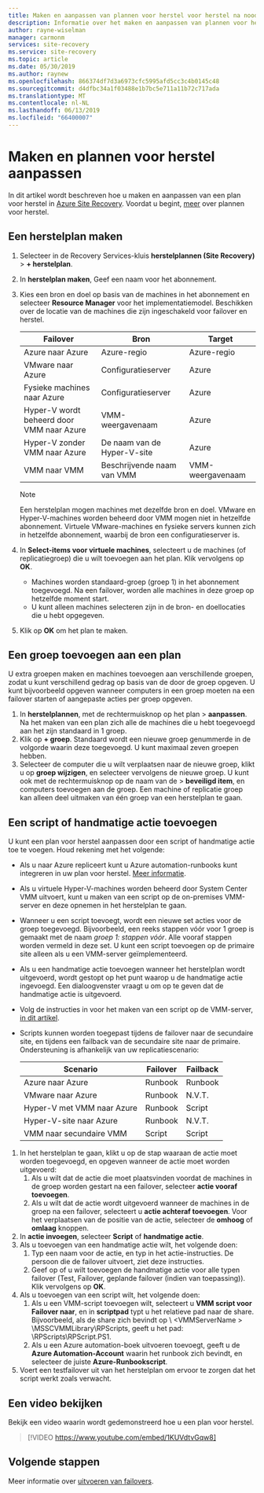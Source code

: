 ```yaml
---
title: Maken en aanpassen van plannen voor herstel voor herstel na noodgevallen met Azure Site Recovery | Microsoft Docs
description: Informatie over het maken en aanpassen van plannen voor herstel voor herstel na noodgevallen met behulp van de Azure Site Recovery-service.
author: rayne-wiselman
manager: carmonm
services: site-recovery
ms.service: site-recovery
ms.topic: article
ms.date: 05/30/2019
ms.author: raynew
ms.openlocfilehash: 866374df7d3a6973cfc5995afd5cc3c4b0145c48
ms.sourcegitcommit: d4dfbc34a1f03488e1b7bc5e711a11b72c717ada
ms.translationtype: MT
ms.contentlocale: nl-NL
ms.lasthandoff: 06/13/2019
ms.locfileid: "66400007"
---
```

# <a name="create-and-customize-recovery-plans"></a>Maken en plannen voor herstel aanpassen

In dit artikel wordt beschreven hoe u maken en aanpassen van een plan voor herstel in [Azure Site Recovery](site-recovery-overview.md). Voordat u begint, [meer](recovery-plan-overview.md) over plannen voor herstel.

## <a name="create-a-recovery-plan"></a>Een herstelplan maken

1. Selecteer in de Recovery Services-kluis **herstelplannen (Site Recovery)**  >  **+ herstelplan**.
2. In **herstelplan maken**, Geef een naam voor het abonnement.
3. Kies een bron en doel op basis van de machines in het abonnement en selecteer **Resource Manager** voor het implementatiemodel. Beschikken over de locatie van de machines die zijn ingeschakeld voor failover en herstel. 

   **Failover** | **Bron** | **Target** 
   --- | --- | ---
   Azure naar Azure | Azure-regio |Azure-regio
   VMware naar Azure | Configuratieserver | Azure
   Fysieke machines naar Azure | Configuratieserver | Azure   
   Hyper-V wordt beheerd door VMM naar Azure  | VMM-weergavenaam | Azure
   Hyper-V zonder VMM naar Azure | De naam van de Hyper-V-site | Azure
   VMM naar VMM |Beschrijvende naam van VMM | VMM-weergavenaam 

   > [!NOTE]
   > Een herstelplan mogen machines met dezelfde bron en doel. VMware en Hyper-V-machines worden beheerd door VMM mogen niet in hetzelfde abonnement. Virtuele VMware-machines en fysieke servers kunnen zich in hetzelfde abonnement, waarbij de bron een configuratieserver is.

2. In **Select-items voor virtuele machines**, selecteert u de machines (of replicatiegroep) die u wilt toevoegen aan het plan. Klik vervolgens op **OK**.
    - Machines worden standaard-groep (groep 1) in het abonnement toegevoegd. Na een failover, worden alle machines in deze groep op hetzelfde moment start.
    - U kunt alleen machines selecteren zijn in de bron- en doellocaties die u hebt opgegeven. 
1. Klik op **OK** om het plan te maken.

## <a name="add-a-group-to-a-plan"></a>Een groep toevoegen aan een plan

U extra groepen maken en machines toevoegen aan verschillende groepen, zodat u kunt verschillend gedrag op basis van de door de groep opgeven. U kunt bijvoorbeeld opgeven wanneer computers in een groep moeten na een failover starten of aangepaste acties per groep opgeven.

1. In **herstelplannen**, met de rechtermuisknop op het plan > **aanpassen**. Na het maken van een plan zich alle de machines die u hebt toegevoegd aan het zijn standaard in 1 groep.
2. Klik op **+ groep**. Standaard wordt een nieuwe groep genummerde in de volgorde waarin deze toegevoegd. U kunt maximaal zeven groepen hebben.
3. Selecteer de computer die u wilt verplaatsen naar de nieuwe groep, klikt u op **groep wijzigen**, en selecteer vervolgens de nieuwe groep. U kunt ook met de rechtermuisknop op de naam van de > **beveiligd item**, en computers toevoegen aan de groep. Een machine of replicatie groep kan alleen deel uitmaken van één groep van een herstelplan te gaan.


## <a name="add-a-script-or-manual-action"></a>Een script of handmatige actie toevoegen

U kunt een plan voor herstel aanpassen door een script of handmatige actie toe te voegen. Houd rekening met het volgende:

- Als u naar Azure repliceert kunt u Azure automation-runbooks kunt integreren in uw plan voor herstel. [Meer informatie](site-recovery-runbook-automation.md).
- Als u virtuele Hyper-V-machines worden beheerd door System Center VMM uitvoert, kunt u maken van een script op de on-premises VMM-server en deze opnemen in het herstelplan te gaan.
- Wanneer u een script toevoegt, wordt een nieuwe set acties voor de groep toegevoegd. Bijvoorbeeld, een reeks stappen vóór voor 1 groep is gemaakt met de naam *groep 1: stappen vóór*. Alle vooraf stappen worden vermeld in deze set. U kunt een script toevoegen op de primaire site alleen als u een VMM-server geïmplementeerd.
- Als u een handmatige actie toevoegen wanneer het herstelplan wordt uitgevoerd, wordt gestopt op het punt waarop u de handmatige actie ingevoegd. Een dialoogvenster vraagt u om op te geven dat de handmatige actie is uitgevoerd.
- Volg de instructies in voor het maken van een script op de VMM-server, [in dit artikel](hyper-v-vmm-recovery-script.md).
- Scripts kunnen worden toegepast tijdens de failover naar de secundaire site, en tijdens een failback van de secundaire site naar de primaire. Ondersteuning is afhankelijk van uw replicatiescenario:
    
    **Scenario** | **Failover** | **Failback**
    --- | --- | --- 
    Azure naar Azure  | Runbook | Runbook
    VMware naar Azure | Runbook | N.V.T. 
    Hyper-V met VMM naar Azure | Runbook | Script
    Hyper-V-site naar Azure | Runbook | N.V.T.
    VMM naar secundaire VMM | Script | Script

1. In het herstelplan te gaan, klikt u op de stap waaraan de actie moet worden toegevoegd, en opgeven wanneer de actie moet worden uitgevoerd:
    1. Als u wilt dat de actie die moet plaatsvinden voordat de machines in de groep worden gestart na een failover, selecteer **actie vooraf toevoegen**.
    1. Als u wilt dat de actie wordt uitgevoerd wanneer de machines in de groep na een failover, selecteert u **actie achteraf toevoegen**. Voor het verplaatsen van de positie van de actie, selecteer de **omhoog** of **omlaag** knoppen.
2. In **actie invoegen**, selecteer **Script** of **handmatige actie**.
3. Als u toevoegen van een handmatige actie wilt, het volgende doen:
    1. Typ een naam voor de actie, en typ in het actie-instructies. De persoon die de failover uitvoert, ziet deze instructies.
    1. Geef op of u wilt toevoegen de handmatige actie voor alle typen failover (Test, Failover, geplande failover (indien van toepassing)). Klik vervolgens op **OK**.
4. Als u toevoegen van een script wilt, het volgende doen:
    1. Als u een VMM-script toevoegen wilt, selecteert u **VMM script voor Failover naar**, en in **scriptpad** typt u het relatieve pad naar de share. Bijvoorbeeld, als de share zich bevindt op \\ \<VMMServerName > \MSSCVMMLibrary\RPScripts, geeft u het pad: \RPScripts\RPScript.PS1.
    1. Als u een Azure automation-boek uitvoeren toevoegt, geeft u de **Azure Automation-Account** waarin het runbook zich bevindt, en selecteer de juiste **Azure-Runbookscript**.
5. Voert een testfailover uit van het herstelplan om ervoor te zorgen dat het script werkt zoals verwacht.

## <a name="watch-a-video"></a>Een video bekijken

Bekijk een video waarin wordt gedemonstreerd hoe u een plan voor herstel.


> [!VIDEO https://www.youtube.com/embed/1KUVdtvGqw8]

## <a name="next-steps"></a>Volgende stappen

Meer informatie over [uitvoeren van failovers](site-recovery-failover.md).  

    
